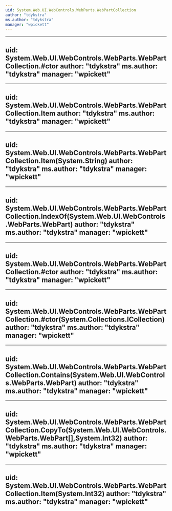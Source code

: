 ```yaml
---
uid: System.Web.UI.WebControls.WebParts.WebPartCollection
author: "tdykstra"
ms.author: "tdykstra"
manager: "wpickett"
---
```


---
uid: System.Web.UI.WebControls.WebParts.WebPartCollection.#ctor
author: "tdykstra"
ms.author: "tdykstra"
manager: "wpickett"
---

---
uid: System.Web.UI.WebControls.WebParts.WebPartCollection.Item
author: "tdykstra"
ms.author: "tdykstra"
manager: "wpickett"
---

---
uid: System.Web.UI.WebControls.WebParts.WebPartCollection.Item(System.String)
author: "tdykstra"
ms.author: "tdykstra"
manager: "wpickett"
---

---
uid: System.Web.UI.WebControls.WebParts.WebPartCollection.IndexOf(System.Web.UI.WebControls.WebParts.WebPart)
author: "tdykstra"
ms.author: "tdykstra"
manager: "wpickett"
---

---
uid: System.Web.UI.WebControls.WebParts.WebPartCollection.#ctor
author: "tdykstra"
ms.author: "tdykstra"
manager: "wpickett"
---

---
uid: System.Web.UI.WebControls.WebParts.WebPartCollection.#ctor(System.Collections.ICollection)
author: "tdykstra"
ms.author: "tdykstra"
manager: "wpickett"
---

---
uid: System.Web.UI.WebControls.WebParts.WebPartCollection.Contains(System.Web.UI.WebControls.WebParts.WebPart)
author: "tdykstra"
ms.author: "tdykstra"
manager: "wpickett"
---

---
uid: System.Web.UI.WebControls.WebParts.WebPartCollection.CopyTo(System.Web.UI.WebControls.WebParts.WebPart[],System.Int32)
author: "tdykstra"
ms.author: "tdykstra"
manager: "wpickett"
---

---
uid: System.Web.UI.WebControls.WebParts.WebPartCollection.Item(System.Int32)
author: "tdykstra"
ms.author: "tdykstra"
manager: "wpickett"
---
